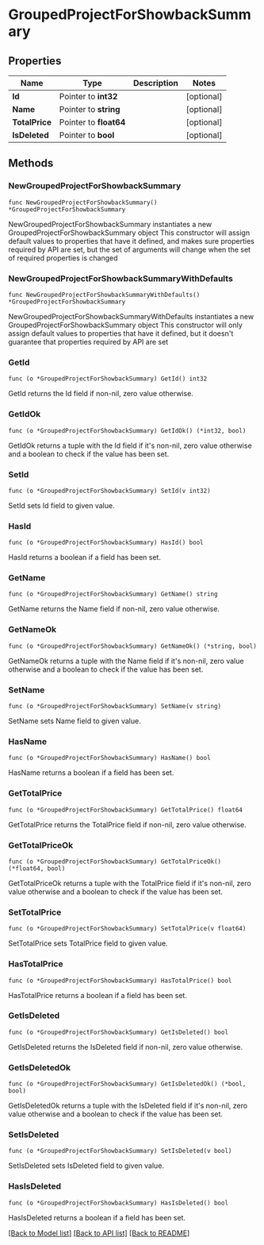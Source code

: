 # GroupedProjectForShowbackSummary

## Properties

Name | Type | Description | Notes
------------ | ------------- | ------------- | -------------
**Id** | Pointer to **int32** |  | [optional] 
**Name** | Pointer to **string** |  | [optional] 
**TotalPrice** | Pointer to **float64** |  | [optional] 
**IsDeleted** | Pointer to **bool** |  | [optional] 

## Methods

### NewGroupedProjectForShowbackSummary

`func NewGroupedProjectForShowbackSummary() *GroupedProjectForShowbackSummary`

NewGroupedProjectForShowbackSummary instantiates a new GroupedProjectForShowbackSummary object
This constructor will assign default values to properties that have it defined,
and makes sure properties required by API are set, but the set of arguments
will change when the set of required properties is changed

### NewGroupedProjectForShowbackSummaryWithDefaults

`func NewGroupedProjectForShowbackSummaryWithDefaults() *GroupedProjectForShowbackSummary`

NewGroupedProjectForShowbackSummaryWithDefaults instantiates a new GroupedProjectForShowbackSummary object
This constructor will only assign default values to properties that have it defined,
but it doesn't guarantee that properties required by API are set

### GetId

`func (o *GroupedProjectForShowbackSummary) GetId() int32`

GetId returns the Id field if non-nil, zero value otherwise.

### GetIdOk

`func (o *GroupedProjectForShowbackSummary) GetIdOk() (*int32, bool)`

GetIdOk returns a tuple with the Id field if it's non-nil, zero value otherwise
and a boolean to check if the value has been set.

### SetId

`func (o *GroupedProjectForShowbackSummary) SetId(v int32)`

SetId sets Id field to given value.

### HasId

`func (o *GroupedProjectForShowbackSummary) HasId() bool`

HasId returns a boolean if a field has been set.

### GetName

`func (o *GroupedProjectForShowbackSummary) GetName() string`

GetName returns the Name field if non-nil, zero value otherwise.

### GetNameOk

`func (o *GroupedProjectForShowbackSummary) GetNameOk() (*string, bool)`

GetNameOk returns a tuple with the Name field if it's non-nil, zero value otherwise
and a boolean to check if the value has been set.

### SetName

`func (o *GroupedProjectForShowbackSummary) SetName(v string)`

SetName sets Name field to given value.

### HasName

`func (o *GroupedProjectForShowbackSummary) HasName() bool`

HasName returns a boolean if a field has been set.

### GetTotalPrice

`func (o *GroupedProjectForShowbackSummary) GetTotalPrice() float64`

GetTotalPrice returns the TotalPrice field if non-nil, zero value otherwise.

### GetTotalPriceOk

`func (o *GroupedProjectForShowbackSummary) GetTotalPriceOk() (*float64, bool)`

GetTotalPriceOk returns a tuple with the TotalPrice field if it's non-nil, zero value otherwise
and a boolean to check if the value has been set.

### SetTotalPrice

`func (o *GroupedProjectForShowbackSummary) SetTotalPrice(v float64)`

SetTotalPrice sets TotalPrice field to given value.

### HasTotalPrice

`func (o *GroupedProjectForShowbackSummary) HasTotalPrice() bool`

HasTotalPrice returns a boolean if a field has been set.

### GetIsDeleted

`func (o *GroupedProjectForShowbackSummary) GetIsDeleted() bool`

GetIsDeleted returns the IsDeleted field if non-nil, zero value otherwise.

### GetIsDeletedOk

`func (o *GroupedProjectForShowbackSummary) GetIsDeletedOk() (*bool, bool)`

GetIsDeletedOk returns a tuple with the IsDeleted field if it's non-nil, zero value otherwise
and a boolean to check if the value has been set.

### SetIsDeleted

`func (o *GroupedProjectForShowbackSummary) SetIsDeleted(v bool)`

SetIsDeleted sets IsDeleted field to given value.

### HasIsDeleted

`func (o *GroupedProjectForShowbackSummary) HasIsDeleted() bool`

HasIsDeleted returns a boolean if a field has been set.


[[Back to Model list]](../README.md#documentation-for-models) [[Back to API list]](../README.md#documentation-for-api-endpoints) [[Back to README]](../README.md)


